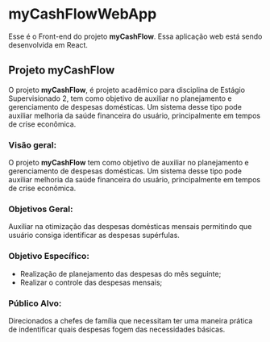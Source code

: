 # myCashFlowWebApp

Esse é o Front-end do projeto **myCashFlow**. Essa aplicação web está sendo desenvolvida em React.

## Projeto myCashFlow

O projeto **myCashFlow**, é projeto acadêmico para disciplina de Estágio Supervisionado 2, tem como objetivo de auxiliar no planejamento e gerenciamento de despesas domésticas. Um sistema desse tipo pode auxiliar melhoria da saúde financeira do usuário, principalmente em tempos de crise econômica.

### Visão geral:

O projeto **myCashFlow** tem como objetivo de auxiliar no planejamento e gerenciamento de despesas domésticas. Um sistema desse tipo pode auxiliar melhoria da saúde financeira do usuário, principalmente em tempos de crise econômica.


### Objetivos Geral:

Auxiliar na otimização das despesas domésticas mensais permitindo que usuário consiga identificar as despesas supérfulas.

### Objetivo Específico:

* Realização de planejamento das despesas do mês seguinte;
* Realizar o controle das despesas mensais;

### Público Alvo:
Direcionados a chefes de família que necessitam ter uma maneira prática de indentificar quais despesas fogem das necessidades básicas.
